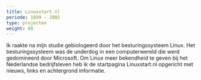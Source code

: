 ```yaml
---
title: Linuxstart.nl
periode: 1999 - 2002
type: projecten
weight: 60
---
```

Ik raakte na mijn studie gebiologeerd door het besturingssysteem Linux. Het besturingssysteem was de underdog in een computerwereld die werd gedomineerd door Microsoft. Om Linux meer bekendheid te geven bij het Nederlandse bedrijfsleven heb ik de startpagina Linuxstart.nl opgericht met nieuws, links en achtergrond informatie.

<!-- vim: set spell spl=nl: -->
